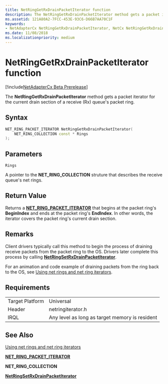 ```yaml
---
title: NetRingGetRxDrainPacketIterator function
description: The NetRingGetRxDrainPacketIterator method gets a packet iterator for the current drain section of a receive (Rx) queue's packet ring.
ms.assetid: 121A80A2-7FCC-453E-93C6-D66B7AA70C1F
keywords:
- NetAdapterCx NetRingGetRxDrainPacketIterator, NetCx NetRingGetRxDrainPacketIterator
ms.date: 11/08/2018
ms.localizationpriority: medium
---
```


# NetRingGetRxDrainPacketIterator function

[!include[NetAdapterCx Beta Prerelease](../netcx-beta-prerelease.md)]

The **NetRingGetRxDrainPacketIterator** method gets a packet iterator for the current drain section of a receive (Rx) queue's packet ring.

## Syntax

```cpp
NET_RING_PACKET_ITERATOR NetRingGetRxDrainPacketIterator(
    NET_RING_COLLECTION const * Rings
);
```

## Parameters

`Rings`

A pointer to the **NET_RING_COLLECTION** struture that describes the receive queue's net rings.

## Return Value

Returns a [**NET_RING_PACKET_ITERATOR**](net-ring-packet-iterator.md) that begins at the packet ring's **BeginIndex** and ends at the packet ring's **EndIndex**. In other words, the iterator covers the packet ring's current drain section. 

## Remarks

Client drivers typically call this method to begin the process of draining receive packets from the packet ring to the OS. Drivers later complete this process by calling [**NetRingSetRxDrainPacketIterator**](netringsetrxdrainpacketiterator.md).

For an animation and code example of draining packets from the ring back to the OS, see [Using net rings and net ring iterators](using-net-rings-and-net-ring-iterators.md).

## Requirements

|  |  |
| --- | --- |
| Target Platform | Universal |
| Header | netringiterator.h |
| IRQL | Any level as long as target memory is resident |

## See Also

[Using net rings and net ring iterators](using-net-rings-and-net-ring-iterators.md)

[**NET_RING_PACKET_ITERATOR**](net-ring-packet-iterator.md)

**NET_RING_COLLECTION**

[**NetRingSetRxDrainPacketIterator**](netringsetrxdrainpacketiterator.md)